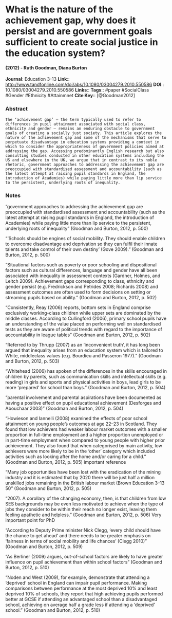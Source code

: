 # What is the nature of the achievement gap, why does it persist and are government goals sufficient to create social justice in the education system?
#### (2012) - Ruth Goodman, Diana Burton
**Journal**: Education 3-13
**Link**:: http://www.tandfonline.com/doi/abs/10.1080/03004279.2010.550586
**DOI**:: 10.1080/03004279.2010.550586
**Links**:: 
**Tags**:: #paper #SocialClass #Gender #Ethnicity #Attainmnet 
**Cite Key**:: [@Goodman2012]

### Abstract

```
The ‘achievement gap’ – the term typically used to refer to differences in pupil attainment associated with social class, ethnicity and gender – remains an enduring obstacle to government goals of creating a socially just society. This article explores the nature of the achievement gap and some of the mechanisms that serve to perpetuate disadvantage in education systems providing a context in which to consider the appropriateness of government policies aimed at addressing the gap. Accessing predominantly English research but also consulting studies conducted in other education systems including the US and elsewhere in the UK, we argue that in contrast to its noble rhetoric, government approaches to addressing the achievement gap are preoccupied with standardised assessment and accountability (such as the latest attempt at raising pupil standards in England, the introduction of Academies) while paying little more than lip service to the persistent, underlying roots of inequality.
```

### Notes

“government approaches to addressing the achievement gap are preoccupied with standardised assessment and accountability (such as the latest attempt at raising pupil standards in England, the introduction of Academies) while paying little more than lip service to the persistent, underlying roots of inequality” (Goodman and Burton, 2012, p. 500)

“‘Schools should be engines of social mobility. They should enable children to overcome disadvantage and deprivation so they can fulfil their innate talents and take control of their own destiny’ (Gove 2009).” (Goodman and Burton, 2012, p. 500)

“Situational factors such as poverty or poor schooling and dispositional factors such as cultural differences, language and gender have all been associated with inequality in assessment contexts (Gardner, Holmes, and Leitch 2009). Achievement gaps corresponding to class, ethnicity and gender persist (e.g. Fredrickson and Petrides 2008; Richards 2008) and assessment outcomes are often used to form decisions on setting or streaming pupils based on ability.” (Goodman and Burton, 2012, p. 502)

“Consistently, Reay (2006) reports, bottom sets in England comprise exclusively working-class children while upper sets are dominated by the middle classes. According to Cullingford (2006), primary school pupils have an understanding of the value placed on performing well on standardised tests as they are aware of political trends with regard to the importance of accountability in league tables” (Goodman and Burton, 2012, p. 502)

“Referred to by Thrupp (2007) as an ‘inconvenient truth’, it has long been argued that inequality arises from an education system which is tailored to White, middleclass values (e.g. Bourdieu and Passeron 1977).” (Goodman and Burton, 2012, p. 503)

“Whitehead (2006) has spoken of the differences in the skills encouraged in children by parents, such as communication skills and intellectual skills (e.g. reading) in girls and sports and physical activities in boys, lead girls to be more ‘prepared’ for school than boys.” (Goodman and Burton, 2012, p. 504)

“parental involvement and parental aspirations have been documented as having a positive effect on pupil educational achievement (Desforges and Abouchaar 2003)” (Goodman and Burton, 2012, p. 504)

“Howieson and Iannelli (2008) examined the effects of poor school attainment on young people’s outcomes at age 22–23 in Scotland. They found that low achievers had weaker labour market outcomes with a smaller proportion in full-time employment and a higher proportion unemployed or in part-time employment when compared to young people with higher prior achievement. They also found that when categorised by main activity, low achievers were more likely to be in the ‘other’ category which included activities such as looking after the home and/or caring for a child.” (Goodman and Burton, 2012, p. 505) important reference

“Many job opportunities have been lost with the eradication of the mining industry and it is estimated that by 2020 there will be just half a million unskilled jobs remaining in the British labour market (Brown Education 3–13 50” (Goodman and Burton, 2012, p. 505)

“2007). A corollary of the changing economy, then, is that children from low SES backgrounds may be even less motivated to achieve when the type of jobs they consider to be within their reach no longer exist, leaving them feeling apathetic and helpless.” (Goodman and Burton, 2012, p. 506) Very important point for PhD

“According to Deputy Prime minister Nick Clegg, ‘every child should have the chance to get ahead’ and there needs to be greater emphasis on ‘fairness in terms of social mobility and life chances’ (Clegg 2010)” (Goodman and Burton, 2012, p. 509)

“As Berliner (2009) argues, out-of-school factors are likely to have greater influence on pupil achievement than within school factors” (Goodman and Burton, 2012, p. 510)

“Noden and West (2009), for example, demonstrate that attending a ‘deprived’ school in England can impair pupil performance. Making comparisons between performance at the most deprived 10% and least deprived 10% of schools, they report that high achieving pupils performed better at GCSE if attending an advantaged school than a disadvantaged school, achieving on average half a grade less if attending a ‘deprived’ school.” (Goodman and Burton, 2012, p. 510)